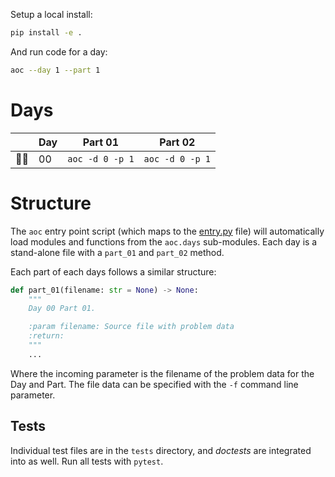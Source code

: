 
Setup a local install:

```bash
pip install -e . 
```

And run code for a day:

```bash
aoc --day 1 --part 1
```

# Days

|      | Day | Part 01         | Part 02         |
|------|-----|-----------------|-----------------|
| 🌟🌟 | 00  | `aoc -d 0 -p 1` | `aoc -d 0 -p 1` |


# Structure

The `aoc` entry point script (which maps to the [entry.py](aoc/entry.py) file) will
automatically load modules and functions from the `aoc.days` sub-modules. Each day
is a stand-alone file with a `part_01` and `part_02` method.

Each part of each days follows a similar structure:

```python
def part_01(filename: str = None) -> None:
    """
    Day 00 Part 01.

    :param filename: Source file with problem data
    :return:
    """
    ...
```

Where the incoming parameter is the filename of the problem data for the
Day and Part. The file data can be specified with the `-f` command line
parameter.

## Tests

Individual test files are in the `tests` directory, and _doctests_ are integrated
into as well. Run all tests with `pytest`.



